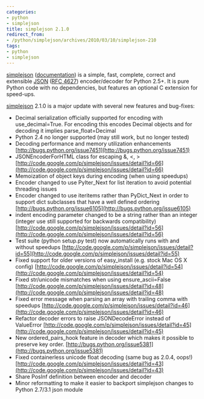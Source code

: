 ```yaml
---
categories:
- python
- simplejson
title: simplejson 2.1.0
redirect_from:
- /python/simplejson/archives/2010/03/10/simplejson-210
tags:
- python
- simplejson
---
```

[simplejson](http://undefined.org/python/#simplejson) ([documentation](http://simplejson.googlecode.com/svn/tags/simplejson-2.1.0/docs/index.html)) is a simple, fast, complete, correct and extensible [JSON](http://json.org/) ([RFC 4627](http://www.ietf.org/rfc/rfc4627.txt)) encoder/decoder for Python 2.5+.  It is pure Python code with no dependencies, but features an optional C extension for speed-ups.

[simplejson](http://undefined.org/python/#simplejson) 2.1.0 is a major update with several new features and bug-fixes:

* Decimal serialization officially supported for encoding with use_decimal=True. For encoding this encodes Decimal objects and for decoding it implies parse_float=Decimal
* Python 2.4 no longer supported (may still work, but no longer tested)
* Decoding performance and memory utilization enhancements [http://bugs.python.org/issue7451](http://bugs.python.org/issue7451)
* JSONEncoderForHTML class for escaping &, <, > [http://code.google.com/p/simplejson/issues/detail?id=66](http://code.google.com/p/simplejson/issues/detail?id=66)
* Memoization of object keys during encoding (when using speedups)
* Encoder changed to use PyIter_Next for list iteration to avoid potential threading issues
* Encoder changed to use iteritems rather than PyDict_Next in order to support dict subclasses that have a well defined ordering [http://bugs.python.org/issue6105](http://bugs.python.org/issue6105)
* indent encoding parameter changed to be a string rather than an integer (integer use still supported for backwards compatibility) [http://code.google.com/p/simplejson/issues/detail?id=56](http://code.google.com/p/simplejson/issues/detail?id=56)
* Test suite (python setup.py test) now automatically runs with and without speedups [http://code.google.com/p/simplejson/issues/detail?id=55](http://code.google.com/p/simplejson/issues/detail?id=55)
* Fixed support for older versions of easy_install (e.g. stock Mac OS X config) [http://code.google.com/p/simplejson/issues/detail?id=54](http://code.google.com/p/simplejson/issues/detail?id=54)
* Fixed str/unicode mismatches when using ensure_ascii=False [http://code.google.com/p/simplejson/issues/detail?id=48](http://code.google.com/p/simplejson/issues/detail?id=48)
* Fixed error message when parsing an array with trailing comma with speedups [http://code.google.com/p/simplejson/issues/detail?id=46](http://code.google.com/p/simplejson/issues/detail?id=46)
* Refactor decoder errors to raise JSONDecodeError instead of ValueError [http://code.google.com/p/simplejson/issues/detail?id=45](http://code.google.com/p/simplejson/issues/detail?id=45)
* New ordered_pairs_hook feature in decoder which makes it possible to preserve key order. [http://bugs.python.org/issue5381](http://bugs.python.org/issue5381)
* Fixed containerless unicode float decoding (same bug as 2.0.4, oops!) [http://code.google.com/p/simplejson/issues/detail?id=43](http://code.google.com/p/simplejson/issues/detail?id=43)
* Share PosInf definition between encoder and decoder
* Minor reformatting to make it easier to backport simplejson changes to Python 2.7/3.1 json module
